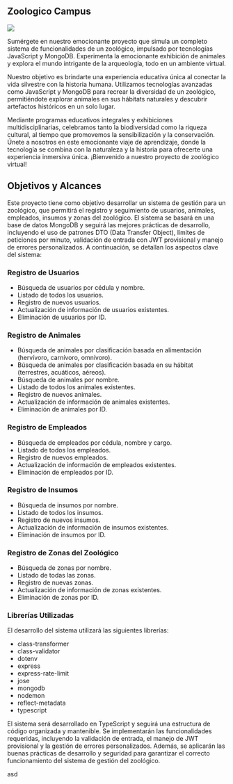 ## Zoologico Campus 

![](https://raw.githubusercontent.com/Nirclaw/zoologico_campus/main/img/08-12-19-Las-5-de-El-Rey-Le%C3%B3n-1.jpg)

Sumérgete en nuestro emocionante proyecto que simula un completo sistema de funcionalidades de un zoológico, impulsado por tecnologías JavaScript y MongoDB. Experimenta la emocionante exhibición de animales y explora el mundo intrigante de la arqueología, todo en un ambiente virtual.

Nuestro objetivo es brindarte una experiencia educativa única al conectar la vida silvestre con la historia humana. Utilizamos tecnologías avanzadas como JavaScript y MongoDB para recrear la diversidad de un zoológico, permitiéndote explorar animales en sus hábitats naturales y descubrir artefactos históricos en un solo lugar.

Mediante programas educativos integrales y exhibiciones multidisciplinarias, celebramos tanto la biodiversidad como la riqueza cultural, al tiempo que promovemos la sensibilización y la conservación. Únete a nosotros en este emocionante viaje de aprendizaje, donde la tecnología se combina con la naturaleza y la historia para ofrecerte una experiencia inmersiva única. ¡Bienvenido a nuestro proyecto de zoológico virtual!


## Objetivos y Alcances

Este proyecto tiene como objetivo desarrollar un sistema de gestión para un zoológico, que permitirá el registro y seguimiento de usuarios, animales, empleados, insumos y zonas del zoológico. El sistema se basará en una base de datos MongoDB y seguirá las mejores prácticas de desarrollo, incluyendo el uso de patrones DTO (Data Transfer Object), límites de peticiones por minuto, validación de entrada con JWT provisional y manejo de errores personalizados. A continuación, se detallan los aspectos clave del sistema:

### Registro de Usuarios

- Búsqueda de usuarios por cédula y nombre.
- Listado de todos los usuarios.
- Registro de nuevos usuarios.
- Actualización de información de usuarios existentes.
- Eliminación de usuarios por ID.

### Registro de Animales

- Búsqueda de animales por clasificación basada en alimentación (hervívoro, carnívoro, omnívoro).
- Búsqueda de animales por clasificación basada en su hábitat (terrestres, acuáticos, aéreos).
- Búsqueda de animales por nombre.
- Listado de todos los animales existentes.
- Registro de nuevos animales.
- Actualización de información de animales existentes.
- Eliminación de animales por ID.

### Registro de Empleados

- Búsqueda de empleados por cédula, nombre y cargo.
- Listado de todos los empleados.
- Registro de nuevos empleados.
- Actualización de información de empleados existentes.
- Eliminación de empleados por ID.

### Registro de Insumos

- Búsqueda de insumos por nombre.
- Listado de todos los insumos.
- Registro de nuevos insumos.
- Actualización de información de insumos existentes.
- Eliminación de insumos por ID.

### Registro de Zonas del Zoológico

- Búsqueda de zonas por nombre.
- Listado de todas las zonas.
- Registro de nuevas zonas.
- Actualización de información de zonas existentes.
- Eliminación de zonas por ID.

### Librerías Utilizadas

El desarrollo del sistema utilizará las siguientes librerías:

- class-transformer
- class-validator
- dotenv
- express
- express-rate-limit
- jose
- mongodb
- nodemon
- reflect-metadata
- typescript

El sistema será desarrollado en TypeScript y seguirá una estructura de código organizada y mantenible. Se implementarán las funcionalidades requeridas, incluyendo la validación de entrada, el manejo de JWT provisional y la gestión de errores personalizados. Además, se aplicarán las buenas prácticas de desarrollo y seguridad para garantizar el correcto funcionamiento del sistema de gestión del zoológico.

asd